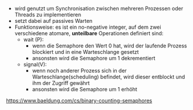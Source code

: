 - wird genutzt um Synchronisation zwischen mehreren Prozessen oder Threads zu implementieren
- setzt dabei auf passives Warten
-  Funktionsweise: es ist ein no-negative integer, auf dem zwei verschiedene atomare, **unteilbare** Operationen definiert sind:
	- wait (P): 
		- wenn die Semaphore den Wert 0 hat, wird der laufende Prozess blockiert und in eine Warteschlange gesetzt
		- ansonsten wird die Semaphore um 1 dekrementiert
	- signal(V):
		- wenn noch anderer Prozess sich in der Warteschlange(scheduling) befindet, wird dieser entblockt und ihm der Zugriff gewährt
		- ansonsten wird die Semaphore um 1 erhöht

https://www.baeldung.com/cs/binary-counting-semaphores